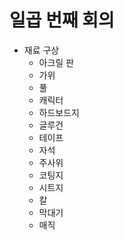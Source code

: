 # 일곱 번째 회의
* 재료 구상
  * 아크릴 판
  * 가위
  * 풀
  * 캐릭터
  * 하드보드지
  * 글루건
  * 테이프
  * 자석
  * 주사위
  * 코팅지
  * 시트지
  * 칼
  * 막대기
  * 매직

